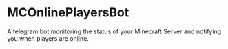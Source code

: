 # MCOnlinePlayersBot
A telegram bot monitoring the status of your Minecraft Server and notifying you when players are online.
